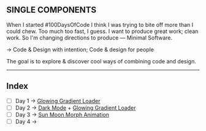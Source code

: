 ## SINGLE COMPONENTS

When I started #100DaysOfCode I think I was trying to bite off more than I could chew. Too much too fast, I guess. I want to produce great work; clean work. So I'm changing directions to produce — Minimal Software.

→ Code & Design with intention; Code & design for people

The goal is to explore & discover cool ways of combining code and design.

---

## Index

- [ ] Day 1 → [Glowing Gradient Loader](./Glowing_Gradient_Loader)
- [ ] Day 2 → [Dark Mode](./html-css-react/src/store/Mode/useDarkMode.js) + [Glowing Gradient Loader](./html-css-react/src/components/Glowing_Gradient_Loader/Glowing_Gradient_Loader.js)
- [ ] Day 3 → [Sun Moon Morph Animation](./html-css-react/src/components/Sun_Moon_Morph/Sun_Moon_Morph.js )
- [ ] Day 4 →
